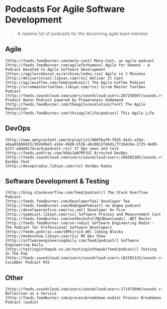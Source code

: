 # Podcasts For Agile Software Development
> A readme list of podcasts for the discerning agile team member

## Agile
    [http://feeds.feedburner.com/meta-cast] Meta-Cast, an agile podcast
    [http://feeds.feedburner.com/agileforhumans] Agile for Humans - A Podcast Devoted to Agile Software Development
    [https://agilein3minut.es/archive/index.rss] Agile in 3 Minutes
    [http://deliveritcast.libsyn.com/rss] Deliver It Cast
    [http://agilecoffee.com/feed/podcast/] The Agile Coffee Podcast
    [http://scrummastertoolbox.libsyn.com/rss] Scrum Master Toolbox Podcast
    [http://feeds.soundcloud.com/users/soundcloud:users:267158507/sounds.rss] Product Owner Podcast powered by Prowareness OnDemand
    [http://feeds.feedburner.com/theagilerevolution/fxnY] The Agile Revolution
    [http://feeds.feedburner.com/thisagilelife/podcast] This Agile Life     
     
## DevOps

    [http://www.omnycontent.com/d/playlist/660fbaf9-f025-4e41-a34e-a6aa016b6015/282e06e5-a16e-49d8-b536-a6c0012febd1/f72b4cba-1f25-4e89-b21f-a6de0174cac9/podcast.rss] IT Ops news and talk
    [http://feeds.podtrac.com/VGAulpN7MY1U] Arrested DevOps
    [http://feeds.soundcloud.com/users/soundcloud:users:166581385/sounds.rss] DevOps Chat
    [http://devopsradio.libsyn.com/rss] DevOps Radio  
   
## Software Development & Testing
    [http://blog.stackoverflow.com/feed/podcast/] The Stack Overflow Podcast
    [http://feeds.feedburner.com/DeveloperTea] Developer Tea
    [http://feeds.feedburner.com/NoDogmaPodcast] no dogma podcast
    [http://developeronfire.com/rss.xml] Developer On Fire
    [http://spamcast.libsyn.com/rss] Software Process and Measurement Cast
    [http://feeds.feedburner.com/netRocksFullMp3Downloads] .NET Rocks!
    [http://feeds.feedburner.com/se-radio] Software Engineering Radio - The Podcast for Professional Software Developers
    [http://feeds.podtrac.com/tBPkjrcL0_m0] Coding Blocks
    [http://msdevshow.libsyn.com/rss] MS Dev Show
    [http://softwareengineeringdaily.com/feed/podcast/] Software Engineering Daily
    [http://testinginthepub.co.uk/testinginthepub/feed/podcast/] Testing In The Pub
    [http://feeds.soundcloud.com/users/soundcloud:users:181591133/sounds.rss] Cucumber Podcast RSS
    
## Other
    [http://feeds.soundcloud.com/users/soundcloud:users:171473946/sounds.rss] Reflection as a Service
    [http://feeds.feedburner.com/processbreakdown-audio] Process Breakdown Podcast (audio)
